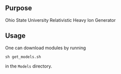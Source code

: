 ## Purpose

Ohio State University Relativistic Heavy Ion Generator

## Usage

One can download modules by running 
```
sh get_models.sh
```
in the `Models` directory. 
